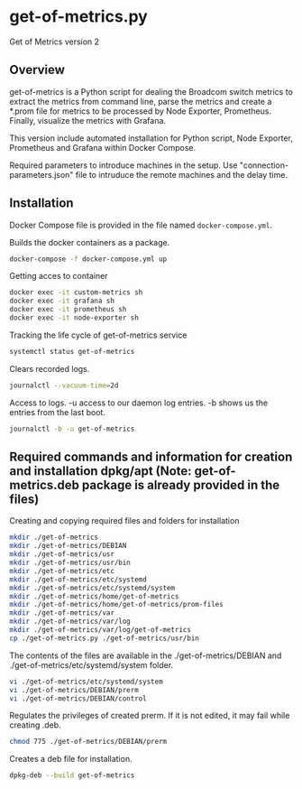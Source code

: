 # get-of-metrics.py

Get of Metrics version 2

## Overview

get-of-metrics is a Python script for dealing the Broadcom switch metrics to extract the metrics from command line, parse the metrics and create a *.prom file for metrics to be processed by Node Exporter, Prometheus. Finally, visualize the metrics with Grafana.

This version include automated installation for Python script, Node Exporter, Prometheus and Grafana within Docker Compose.

Required parameters to introduce machines in the setup. Use "connection-parameters.json" file to intruduce the remote machines and the delay time.

## Installation

Docker Compose file is provided in the file named `docker-compose.yml`.

Builds the docker containers as a package. 

```bash
docker-compose -f docker-compose.yml up
```

Getting acces to container

```bash
docker exec -it custom-metrics sh
docker exec -it grafana sh
docker exec -it prometheus sh
docker exec -it node-exporter sh
```

Tracking the life cycle of get-of-metrics service

```bash
systemctl status get-of-metrics
```

Clears recorded logs. 

```bash
journalctl --vacuum-time=2d
```

Access to logs. -u access to our daemon log entries. -b shows us the entries from the last boot.

```bash
journalctl -b -u get-of-metrics
```

## Required commands and information for creation and installation dpkg/apt (Note: get-of-metrics.deb package is already provided in the files)

Creating and copying required files and folders for installation

```bash
mkdir ./get-of-metrics
mkdir ./get-of-metrics/DEBIAN
mkdir ./get-of-metrics/usr
mkdir ./get-of-metrics/usr/bin
mkdir ./get-of-metrics/etc
mkdir ./get-of-metrics/etc/systemd
mkdir ./get-of-metrics/etc/systemd/system
mkdir ./get-of-metrics/home/get-of-metrics
mkdir ./get-of-metrics/home/get-of-metrics/prom-files
mkdir ./get-of-metrics/var
mkdir ./get-of-metrics/var/log
mkdir ./get-of-metrics/var/log/get-of-metrics
cp ./get-of-metrics.py ./get-of-metrics/usr/bin
```

The contents of the files are available in the ./get-of-metrics/DEBIAN and ./get-of-metrics/etc/systemd/system folder.

```bash
vi ./get-of-metrics/etc/systemd/system
vi ./get-of-metrics/DEBIAN/prerm
vi ./get-of-metrics/DEBIAN/control
```

Regulates the privileges of created prerm. If it is not edited, it may fail while creating .deb.

```bash
chmod 775 ./get-of-metrics/DEBIAN/prerm
```

Creates a deb file for installation.

```bash
dpkg-deb --build get-of-metrics
```
